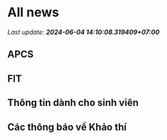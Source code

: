 # All news
_Last update: **2024-06-04 14:10:08.319409+07:00**_
## APCS
## FIT

## Thông tin dành cho sinh viên

## Các thông báo về Khảo thí
